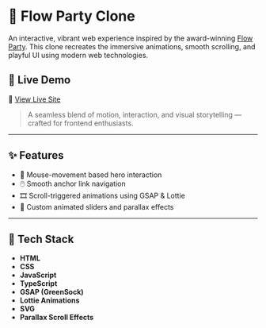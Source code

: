 # 🌈 Flow Party Clone

An interactive, vibrant web experience inspired by the award-winning [Flow Party](https://www.joinflowparty.com/). This clone recreates the immersive animations, smooth scrolling, and playful UI using modern web technologies.

## 🎨 Live Demo

🔗 [View Live Site]( https://shivamganesh.github.io/Flow-Party-Clone/)


> A seamless blend of motion, interaction, and visual storytelling — crafted for frontend enthusiasts.

---

## ✨ Features

- 🎯 Mouse-movement based hero interaction
- 🖱️ Smooth anchor link navigation
- 🎞️ Scroll-triggered animations using GSAP & Lottie
- 🎠 Custom animated sliders and parallax effects

---

## 🧰 Tech Stack

- **HTML**
- **CSS**
- **JavaScript**
- **TypeScript**
- **GSAP (GreenSock)**
- **Lottie Animations**
- **SVG**
- **Parallax Scroll Effects**



